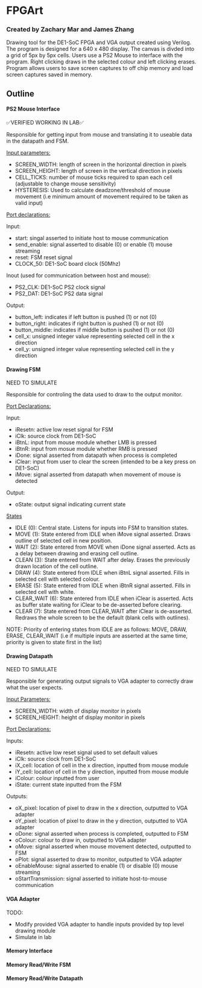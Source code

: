 # FPGArt
### Created by Zachary Mar and James Zhang
Drawing tool for the DE1-SoC FPGA and VGA output created using Verilog. The program is designed for a 640 x 480 display. The canvas is divded into a grid of 5px by 5px cells. Users use a PS2 Mouse to interface with the program. Right clicking draws in the selected colour and left clicking erases. Program allows users to save screen captures to off chip memory and load screen captures saved in memory.

## Outline
#### PS2 Mouse Interface
✅VERIFIED WORKING IN LAB✅

Responsible for getting input from mouse and translating it to useable data in the datapath and FSM.

<ins>Input parameters:</ins>
- SCREEN_WIDTH: length of screen in the horizontal direction in pixels
- SCREEN_HEIGHT: length of screen in the vertical direction in pixels
- CELL_TICKS: number of mouse ticks required to span each cell (adjustable to change mouse sensitivity)
- HYSTERESIS: Used to calculate deadzone/threshold of mouse movement (i.e minimum amount of movement required to be taken as valid input)

<ins>Port declarations:</ins>

Input:
- start: singal asserted to initiate host to mouse communication
- send_enable: signal asserted to disable (0) or enable (1) mouse streaming
- reset: FSM reset signal
- CLOCK_50: DE1-SoC board clock (50Mhz)

Inout (used for communication between host and mouse):
- PS2_CLK: DE1-SoC PS2 clock signal
- PS2_DAT: DE1-SoC PS2 data signal

Output:
- button_left: indicates if left button is pushed (1) or not (0)
- button_right: indicates if right button is pushed (1) or not (0)
- button_middle: indicates if middle button is pushed (1) or not (0)
- cell_x: unsigned integer value representing selected cell in the x direction
- cell_y: unsigned integer value representing selected cell in the y direction

#### Drawing FSM
NEED TO SIMULATE

Responsible for controling the data used to draw to the output monitor.

<ins>Port Declarations:</ins>

Input:
- iResetn: active low reset signal for FSM
- iClk: source clock from DE1-SoC
- iBtnL: input from mouse module whether LMB is pressed
- iBtnR: input from mosue module whether RMB is pressed
- iDone: signal asserted from datapath when process is completed
- iClear: input from user to clear the screen (intended to be a key press on DE1-SoC)
- iMove: signal asserted from datapath when movement of mouse is detected

Output:
- oState: output signal indicating current state

<ins>States</ins>
- IDLE (0): Central state. Listens for inputs into FSM to transition states.
- MOVE (1): State entered from IDLE when iMove signal asserted. Draws outline of selected cell in new position.
- WAIT (2): State entered from MOVE when iDone signal asserted. Acts as a delay between drawing and erasing cell outline.
- CLEAN (3): State entered from WAIT after delay. Erases the previously drawn location of the cell outline.
- DRAW (4): State entered from IDLE when iBtnL signal asserted. Fills in selected cell with selected colour.
- ERASE (5): State entered from IDLE when iBtnR signal asserted. Fills in selected cell with white.
- CLEAR_WAIT (6): State entered from IDLE when iClear is asserted. Acts as buffer state waiting for iClear to be de-asserted before clearing.
- CLEAR (7): State entered from CLEAR_WAIT after iClear is de-asserted. Redraws the whole screen to be the default (blank cells with outlines).

NOTE: Priority of entering states from IDLE are as follows: MOVE, DRAW, ERASE, CLEAR_WAIT (i.e if multiple inputs are asserted at the same time, priority is given to state first in the list)

#### Drawing Datapath
NEED TO SIMULATE

Responsible for generating output signals to VGA adapter to correctly draw what the user expects.

<ins>Input Parameters:</ins>
- SCREEN_WIDTH: width of display monitor in pixels
- SCREEN_HEIGHT: height of display monitor in pixels

<ins>Port Declarations:</ins>

Inputs:
- iResetn: active low reset signal used to set default values
- iClk: source clock from DE1-SoC
- iX_cell: location of cell in the x direction, inputted from mouse module
- iY_cell: location of cell in the y direction, inputted from mouse module
- iColour: colour inputted from user
- iState: current state inputted from the FSM

Outputs:
- oX_pixel: location of pixel to draw in the x direction, outputted to VGA adapter
- oY_pixel: location of pixel to draw in the y direction, outputted to VGA adapter
- oDone: signal asserted when process is completed, outputted to FSM
- oColour: colour to draw in, outputted to VGA adapter
- oMove: signal asserted when mouse movement detected, outputted to FSM
- oPlot: signal asserted to draw to monitor, outputted to VGA adapter
- oEnableMouse: signal asserted to enable (1) or disable (0) mouse streaming
- oStartTransmission: signal asserted to initiate host-to-mouse communication

#### VGA Adapter
TODO:
- Modify provided VGA adapter to handle inputs provided by top level drawing module
- Simulate in lab

#### Memory Interface

#### Memory Read/Write FSM

#### Memory Read/Write Datapath
